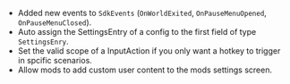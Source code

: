 - Added new events to `SdkEvents` (`OnWorldExited`, `OnPauseMenuOpened`, `OnPauseMenuClosed`).
- Auto assign the SettingsEntry of a config to the first field of type `SettingsEnry`.
- Set the valid scope of a InputAction if you only want a hotkey to trigger in spcific scenarios.
- Allow mods to add custom user content to the mods settings screen.